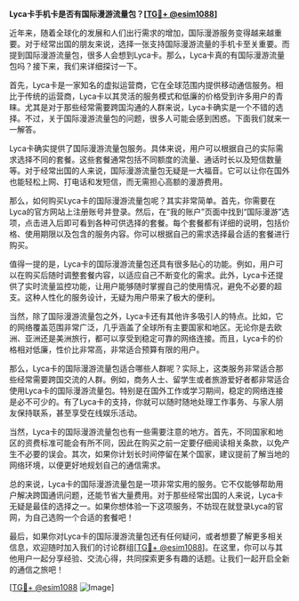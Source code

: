 **Lyca卡手机卡是否有国际漫游流量包？[[TG💪+ @esim1088](https://t.me/s/esim1088)]**

近年来，随着全球化的发展和人们出行需求的增加，国际漫游服务变得越来越重要。对于经常出国的朋友来说，选择一张支持国际漫游流量的手机卡至关重要。而提到国际漫游流量包，很多人会想到Lyca卡。那么，Lyca卡真的有国际漫游流量包吗？接下来，我们来详细探讨一下。

首先，Lyca卡是一家知名的虚拟运营商，它在全球范围内提供移动通信服务。相比于传统的运营商，Lyca卡以其灵活的服务模式和低廉的价格受到许多用户的青睐。尤其是对于那些经常需要跨国沟通的人群来说，Lyca卡确实是一个不错的选择。不过，关于国际漫游流量包的问题，很多人可能会感到困惑。下面我们就来一一解答。

Lyca卡确实提供了国际漫游流量包服务。具体来说，用户可以根据自己的实际需求选择不同的套餐。这些套餐通常包括不同额度的流量、通话时长以及短信数量等。对于经常出国的人来说，国际漫游流量包无疑是一大福音。它可以让你在国外也能轻松上网、打电话和发短信，而无需担心高额的漫游费用。

那么，如何购买Lyca卡的国际漫游流量包呢？其实非常简单。首先，你需要在Lyca的官方网站上注册账号并登录。然后，在“我的账户”页面中找到“国际漫游”选项，点击进入后即可看到各种可供选择的套餐。每个套餐都有详细的说明，包括价格、使用期限以及包含的服务内容。你可以根据自己的需求选择最合适的套餐进行购买。

值得一提的是，Lyca卡的国际漫游流量包还具有很多贴心的功能。例如，用户可以在购买后随时调整套餐内容，以适应自己不断变化的需求。此外，Lyca卡还提供了实时流量监控功能，让用户能够随时掌握自己的使用情况，避免不必要的超支。这种人性化的服务设计，无疑为用户带来了极大的便利。

当然，除了国际漫游流量包之外，Lyca卡还有其他许多吸引人的特点。比如，它的网络覆盖范围非常广泛，几乎涵盖了全球所有主要国家和地区。无论你是去欧洲、亚洲还是美洲旅行，都可以享受到稳定可靠的网络连接。而且，Lyca卡的价格相对低廉，性价比非常高，非常适合预算有限的用户。

那么，Lyca卡的国际漫游流量包适合哪些人群呢？实际上，这类服务非常适合那些经常需要跨国交流的人群。例如，商务人士、留学生或者旅游爱好者都非常适合使用Lyca卡的国际漫游流量包。特别是在国外工作或学习期间，稳定的网络连接是必不可少的。有了Lyca卡的支持，你就可以随时随地处理工作事务、与家人朋友保持联系，甚至享受在线娱乐活动。

当然，Lyca卡的国际漫游流量包也有一些需要注意的地方。首先，不同国家和地区的资费标准可能会有所不同，因此在购买之前一定要仔细阅读相关条款，以免产生不必要的误会。其次，如果你计划长时间停留在某个国家，建议提前了解当地的网络环境，以便更好地规划自己的通信需求。

总的来说，Lyca卡的国际漫游流量包是一项非常实用的服务。它不仅能够帮助用户解决跨国通讯问题，还能节省大量费用。对于那些经常出国的人来说，Lyca卡无疑是最佳的选择之一。如果你想体验一下这项服务，不妨现在就登录Lyca的官网，为自己选购一个合适的套餐吧！

最后，如果你对Lyca卡的国际漫游流量包还有任何疑问，或者想要了解更多相关信息，欢迎随时加入我们的讨论群组[[TG💪+ @esim1088](https://t.me/s/esim1088)]。在这里，你可以与其他用户一起分享经验、交流心得，共同探索更多有趣的话题。让我们一起开启全新的通信之旅吧！

[[TG💪+ @esim1088](https://t.me/s/esim1088) ![Image](https://i.postimg.cc/4NQfJmqS/Snipaste-2025-05-13-00-14-12.png)]